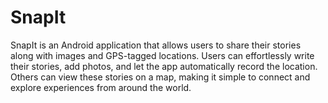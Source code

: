 # SnapIt
SnapIt is an Android application that allows users to share their stories along with images and GPS-tagged locations. Users can effortlessly write their stories, add photos, and let the app automatically record the location. Others can view these stories on a map, making it simple to connect and explore experiences from around the world.
